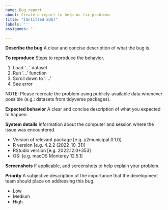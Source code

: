 ```yaml
---
name: Bug report
about: Create a report to help us fix problems
title: "[Untitled BUG]"
labels: ''
assignees: ''

---
```


**Describe the bug**
A clear and concise description of what the bug is.

**To reproduce**
Steps to reproduce the behavior. 
1. Load '...' dataset
2. Run '...' function
3. Scroll down to '....'
4. See error

NOTE: Please recreate the problem using publicly-available data whenever possible (e.g.: datasets from tidyverse packages). 

**Expected behavior**
A clear and concise description of what you expected to happen.

**System details**
Information about the computer and session where the issue was encountered.
 - Version of relevant package [e.g. y2municipal 0.1.0] 
 - R version [e.g. 4.2.2 (2022-10-31)]
 - RStudio version [e.g. 2022.12.0+353]
 - OS: [e.g. macOS Monterey 12.5.1]

**Screenshots**
If applicable, add screenshots to help explain your problem.

**Priority**
A subjective description of the importance that the development team should place on addressing this bug.
 - Low
 - Medium
 - High
